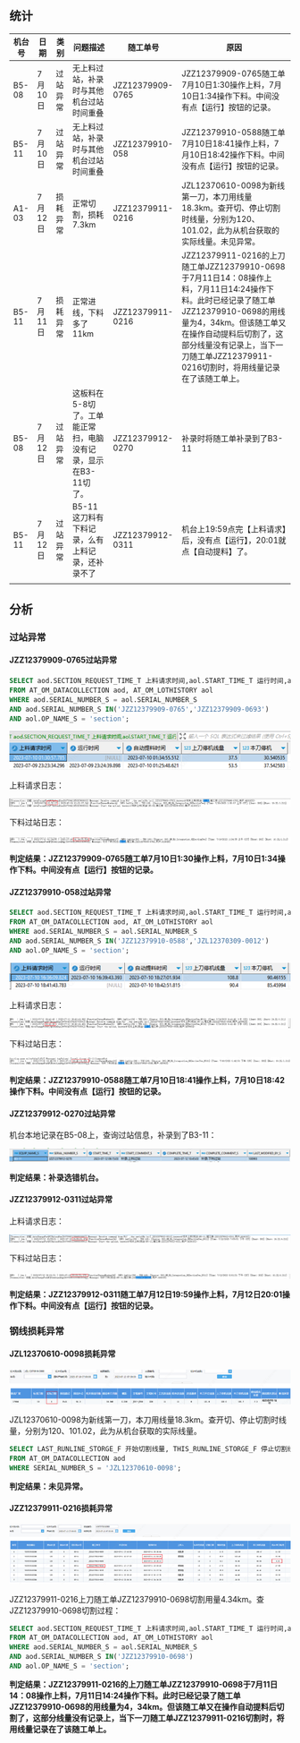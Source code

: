 ## 统计

| 机台号 | 日期    | 类别     | 问题描述                                                       | 随工单号         | 原因                                                                                                                                                                                                                                                                           |
| ------ | ------- | -------- | -------------------------------------------------------------- | ---------------- | ------------------------------------------------------------------------------------------------------------------------------------------------------------------------------------------------------------------------------------------------------------------------------ |
| B5-08  | 7月10日 | 过站异常 | 无上料过站，补录时与其他机台过站时间重叠                       | JZZ12379909-0765 | JZZ12379909-0765随工单7月10日1:30操作上料，7月10日1:34操作下料。中间没有点【运行】按钮的记录。                                                                                                                                                                                 |
| B5-11  | 7月10日 | 过站异常 | 无上料过站，补录时与其他机台过站时间重叠                       | JZZ12379910-058  | JZZ12379910-0588随工单7月10日18:41操作上料，7月10日18:42操作下料。中间没有点【运行】按钮的记录。                                                                                                                                                                               |
| A1-03  | 7月12日 | 损耗异常 | 正常切割，损耗7.3km                                            | JZZ12379911-0216 | JZL12370610-0098为新线第一刀，本刀用线量18.3km。查开切、停止切割时线量，分别为120、101.02，此为从机台获取的实际线量。未见异常。                                                                                                                                                |
| B5-11  | 7月11日 | 损耗异常 | 正常进线，下料多了11km                                         | JZZ12379911-0216 | JZZ12379911-0216的上刀随工单JZZ12379910-0698于7月11日14：08操作上料，7月11日14:24操作下料。此时已经记录了随工单JZZ12379910-0698的用线量为4，34km。但该随工单又在操作自动提料后切割了，这部分线量没有记录上，当下一刀随工单JZZ12379911-0216切割时，将用线量记录在了该随工单上。 |
| B5-08  | 7月12日 | 过站异常 | 这板料在5-8切了。工单能正常扫，电脑没有记录，显示在B3-11切了。 | JZZ12379912-0270 | 补录时将随工单补录到了B3-11                                                                                                                                                                                                                                                    |
| B5-11  | 7月12日 | 过站异常 | B5-11这刀料有下料记录，么有上料记录，还补录不了                | JZZ12379912-0311 | 机台上19:59点完【上料请求】后，没有点【运行】，20:01就点【自动提料】了。                                                                                                                                                                                                       |
|        |         |          |                                                                |                  |                                                                                                                                                                                                                                                                                |

## 分析

### 过站异常

#### JZZ12379909-0765过站异常

```sql
SELECT aod.SECTION_REQUEST_TIME_T 上料请求时间,aol.START_TIME_T 运行时间,aol.COMPLETE_TIME_T 自动提料时间，aod.LAST_STOPLINE_STORAGE_F 上刀停机线量,aod.THIS_STOPLINE_STORGE_F 本刀停机
FROM AT_OM_DATACOLLECTION aod, AT_OM_LOTHISTORY aol
WHERE aod.SERIAL_NUMBER_S = aol.SERIAL_NUMBER_S
AND aod.SERIAL_NUMBER_S IN('JZZ12379909-0765','JZZ12379909-0693')
AND aol.OP_NAME_S = 'section';
```

![](attachments/20230713103006.png)

上料请求日志：

![](attachments/20230713103012.png)

下料过站日志：

![](attachments/20230713103017.png)

**判定结果：JZZ12379909-0765随工单7月10日1:30操作上料，7月10日1:34操作下料。中间没有点【运行】按钮的记录。**

#### JZZ12379910-058过站异常

```sql
SELECT aod.SECTION_REQUEST_TIME_T 上料请求时间,aol.START_TIME_T 运行时间,aol.COMPLETE_TIME_T 自动提料时间，aod.LAST_STOPLINE_STORAGE_F 上刀停机线量,aod.THIS_STOPLINE_STORGE_F 本刀停机 
FROM AT_OM_DATACOLLECTION aod, AT_OM_LOTHISTORY aol
WHERE aod.SERIAL_NUMBER_S = aol.SERIAL_NUMBER_S
AND aod.SERIAL_NUMBER_S IN('JZZ12379910-0588','JZL12370309-0012')
AND aol.OP_NAME_S = 'section';
```

![](attachments/20230713103117.png)

上料请求日志：

![](attachments/20230713103124.png)

下料过站日志：

![](attachments/20230713103130.png)

**判定结果：JZZ12379910-0588随工单7月10日18:41操作上料，7月10日18:42操作下料。中间没有点【运行】按钮的记录。**

#### JZZ12379912-0270过站异常

机台本地记录在B5-08上，查询过站信息，补录到了B3-11：

![](attachments/20230713104023.png)

**判定结果：补录选错机台。**

#### JZZ12379912-0311过站异常

上料请求日志：

![](attachments/20230713104152.png)

下料过站日志：

![](attachments/20230713104202.png)

**判定结果：JZZ12379912-0311随工单7月12日19:59操作上料，7月12日20:01操作下料。中间没有点【运行】按钮的记录。**

### 钢线损耗异常

#### JZL12370610-0098损耗异常

![](attachments/20230713103155.png)

JZL12370610-0098为新线第一刀，本刀用线量18.3km。查开切、停止切割时线量，分别为120、101.02，此为从机台获取的实际线量。

```sql
SELECT LAST_RUNLINE_STORGE_F 开始切割线量, THIS_RUNLINE_STORGE_F 停止切割线量 , LAST_STOPLINE_STORAGE_F MES上刀停机线量, THIS_STOPLINE_STORGE_F MES本刀停机线量
FROM AT_OM_DATACOLLECTION aod
WHERE SERIAL_NUMBER_S = 'JZL12370610-0098';
```

**判定结果：未见异常。**

#### JZZ12379911-0216损耗异常

![](attachments/20230713103237.png)

JZZ12379911-0216上刀随工单JZZ12379910-0698切割用量4.34km。查JZZ12379910-0698切割过程：

```sql
SELECT aod.SECTION_REQUEST_TIME_T 上料请求时间,aol.START_TIME_T 运行时间,aol.COMPLETE_TIME_T 自动提料时间，aod.LAST_STOPLINE_STORAGE_F 上刀停机线量,aod.THIS_STOPLINE_STORGE_F 本刀停机 
FROM AT_OM_DATACOLLECTION aod, AT_OM_LOTHISTORY aol
WHERE aod.SERIAL_NUMBER_S = aol.SERIAL_NUMBER_S
AND aod.SERIAL_NUMBER_S IN('JZZ12379910-0698')
AND aol.OP_NAME_S = 'section';
```

**判定结果：JZZ12379911-0216的上刀随工单JZZ12379910-0698于7月11日14：08操作上料，7月11日14:24操作下料。此时已经记录了随工单JZZ12379910-0698的用线量为4，34km。但该随工单又在操作自动提料后切割了，这部分线量没有记录上，当下一刀随工单JZZ12379911-0216切割时，将用线量记录在了该随工单上。**